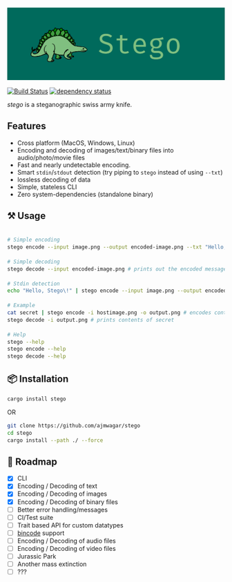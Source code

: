 ![Stego](./img/logo.png)

[![Build Status](https://travis-ci.org/ajmwagar/stego.svg?branch=master)](https://travis-ci.org/ajmwagar/stego)
[![dependency status](https://deps.rs/repo/github/ajmwagar/stego/status.svg)](https://deps.rs/repo/github/ajmwagar/stego)



*stego* is a steganographic swiss army knife.

## Features

- Cross platform (MacOS, Windows, Linux)
- Encoding and decoding of images/text/binary files into audio/photo/movie files
- Fast and nearly undetectable encoding.
- Smart `stdin`/`stdout` detection (try piping to `stego` instead of using `--txt`)
- lossless decoding of data
- Simple, stateless CLI
- Zero system-dependencies (standalone binary) 

## ⚒ Usage

```bash

# Simple encoding
stego encode --input image.png --output encoded-image.png --txt "Hello, Stego\!" # Encodes the message "Hello, Stego!" into the provided image

# Simple decoding
stego decode --input encoded-image.png # prints out the encoded message ("Hello, Stego!") hidden in the provided image

# Stdin detection
echo "Hello, Stego\!" | stego encode --input image.png --output encoded-image.png

# Example
cat secret | stego encode -i hostimage.png -o output.png # encodes contents of secret into hostimage.png
stego decode -i output.png # prints contents of secret

# Help
stego --help
stego encode --help
stego decode --help
```


## 📦 Installation

```bash
cargo install stego
```

OR

```bash
git clone https://github.com/ajmwagar/stego
cd stego
cargo install --path ./ --force
```

## 🚥 Roadmap

- [x] CLI
- [x] Encoding / Decoding of text
- [x] Encoding / Decoding of images 
- [x] Encoding / Decoding of binary files
- [ ] Better error handling/messages
- [ ] CI/Test suite
- [ ] Trait based API for custom datatypes
- [ ] [bincode](https://github.com/servo/bincode) support
- [ ] Encoding / Decoding of audio files
- [ ] Encoding / Decoding of video files
- [ ] Jurassic Park
- [ ] Another mass extinction
- [ ] ???
